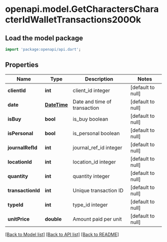 # openapi.model.GetCharactersCharacterIdWalletTransactions200Ok

## Load the model package
```dart
import 'package:openapi/api.dart';
```

## Properties
Name | Type | Description | Notes
------------ | ------------- | ------------- | -------------
**clientId** | **int** | client_id integer | [default to null]
**date** | [**DateTime**](DateTime.md) | Date and time of transaction | [default to null]
**isBuy** | **bool** | is_buy boolean | [default to null]
**isPersonal** | **bool** | is_personal boolean | [default to null]
**journalRefId** | **int** | journal_ref_id integer | [default to null]
**locationId** | **int** | location_id integer | [default to null]
**quantity** | **int** | quantity integer | [default to null]
**transactionId** | **int** | Unique transaction ID | [default to null]
**typeId** | **int** | type_id integer | [default to null]
**unitPrice** | **double** | Amount paid per unit | [default to null]

[[Back to Model list]](../README.md#documentation-for-models) [[Back to API list]](../README.md#documentation-for-api-endpoints) [[Back to README]](../README.md)


